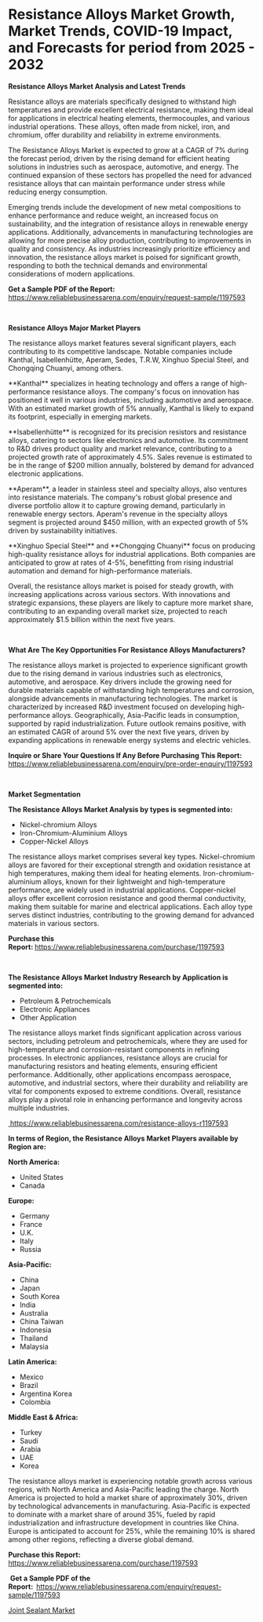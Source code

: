 <p><h1>Resistance Alloys Market Growth, Market Trends, COVID-19 Impact, and Forecasts for period from 2025 - 2032</h1></p><p><strong>Resistance Alloys Market Analysis and Latest Trends</strong></p>
<p><p>Resistance alloys are materials specifically designed to withstand high temperatures and provide excellent electrical resistance, making them ideal for applications in electrical heating elements, thermocouples, and various industrial operations. These alloys, often made from nickel, iron, and chromium, offer durability and reliability in extreme environments.</p><p>The Resistance Alloys Market is expected to grow at a CAGR of 7% during the forecast period, driven by the rising demand for efficient heating solutions in industries such as aerospace, automotive, and energy. The continued expansion of these sectors has propelled the need for advanced resistance alloys that can maintain performance under stress while reducing energy consumption.</p><p>Emerging trends include the development of new metal compositions to enhance performance and reduce weight, an increased focus on sustainability, and the integration of resistance alloys in renewable energy applications. Additionally, advancements in manufacturing technologies are allowing for more precise alloy production, contributing to improvements in quality and consistency. As industries increasingly prioritize efficiency and innovation, the resistance alloys market is poised for significant growth, responding to both the technical demands and environmental considerations of modern applications.</p></p>
<p><strong>Get a Sample PDF of the Report:&nbsp;</strong> <a href="https://www.reliablebusinessarena.com/enquiry/request-sample/1197593?utm_campaign=3014&utm_medium=2&utm_source=Github&utm_content=ia&utm_term=01042025&utm_id=resistance-alloys">https://www.reliablebusinessarena.com/enquiry/request-sample/1197593</a></p>
<p>&nbsp;</p>
<p><strong>Resistance Alloys Major Market Players</strong></p>
<p><p>The resistance alloys market features several significant players, each contributing to its competitive landscape. Notable companies include Kanthal, Isabellenhütte, Aperam, Sedes, T.R.W, Xinghuo Special Steel, and Chongqing Chuanyi, among others.</p><p>**Kanthal** specializes in heating technology and offers a range of high-performance resistance alloys. The company's focus on innovation has positioned it well in various industries, including automotive and aerospace. With an estimated market growth of 5% annually, Kanthal is likely to expand its footprint, especially in emerging markets.</p><p>**Isabellenhütte** is recognized for its precision resistors and resistance alloys, catering to sectors like electronics and automotive. Its commitment to R&D drives product quality and market relevance, contributing to a projected growth rate of approximately 4.5%. Sales revenue is estimated to be in the range of $200 million annually, bolstered by demand for advanced electronic applications.</p><p>**Aperam**, a leader in stainless steel and specialty alloys, also ventures into resistance materials. The company's robust global presence and diverse portfolio allow it to capture growing demand, particularly in renewable energy sectors. Aperam's revenue in the specialty alloys segment is projected around $450 million, with an expected growth of 5% driven by sustainability initiatives.</p><p>**Xinghuo Special Steel** and **Chongqing Chuanyi** focus on producing high-quality resistance alloys for industrial applications. Both companies are anticipated to grow at rates of 4-5%, benefitting from rising industrial automation and demand for high-performance materials.</p><p>Overall, the resistance alloys market is poised for steady growth, with increasing applications across various sectors. With innovations and strategic expansions, these players are likely to capture more market share, contributing to an expanding overall market size, projected to reach approximately $1.5 billion within the next five years.</p></p>
<p>&nbsp;</p>
<p><strong>What Are The Key Opportunities For Resistance Alloys Manufacturers?</strong></p>
<p><p>The resistance alloys market is projected to experience significant growth due to the rising demand in various industries such as electronics, automotive, and aerospace. Key drivers include the growing need for durable materials capable of withstanding high temperatures and corrosion, alongside advancements in manufacturing technologies. The market is characterized by increased R&D investment focused on developing high-performance alloys. Geographically, Asia-Pacific leads in consumption, supported by rapid industrialization. Future outlook remains positive, with an estimated CAGR of around 5% over the next five years, driven by expanding applications in renewable energy systems and electric vehicles.</p></p>
<p><strong>Inquire or Share Your Questions If Any Before Purchasing This Report:</strong> <a href="https://www.reliablebusinessarena.com/enquiry/pre-order-enquiry/1197593?utm_campaign=3014&utm_medium=2&utm_source=Github&utm_content=ia&utm_term=01042025&utm_id=resistance-alloys">https://www.reliablebusinessarena.com/enquiry/pre-order-enquiry/1197593</a></p>
<p>&nbsp;</p>
<p><strong>Market Segmentation</strong></p>
<p><strong>The Resistance Alloys Market Analysis by types is segmented into:</strong></p>
<p><ul><li>Nickel-chromium Alloys</li><li>Iron-Chromium-Aluminium Alloys</li><li>Copper-Nickel Alloys</li></ul></p>
<p><p>The resistance alloys market comprises several key types. Nickel-chromium alloys are favored for their exceptional strength and oxidation resistance at high temperatures, making them ideal for heating elements. Iron-chromium-aluminium alloys, known for their lightweight and high-temperature performance, are widely used in industrial applications. Copper-nickel alloys offer excellent corrosion resistance and good thermal conductivity, making them suitable for marine and electrical applications. Each alloy type serves distinct industries, contributing to the growing demand for advanced materials in various sectors.</p></p>
<p><strong>Purchase this Report:&nbsp;</strong><a href="https://www.reliablebusinessarena.com/purchase/1197593?utm_campaign=3014&utm_medium=2&utm_source=Github&utm_content=ia&utm_term=01042025&utm_id=resistance-alloys">https://www.reliablebusinessarena.com/purchase/1197593</a></p>
<p>&nbsp;</p>
<p><strong>The Resistance Alloys Market Industry Research by Application is segmented into:</strong></p>
<p><ul><li>Petroleum & Petrochemicals</li><li>Electronic Appliances</li><li>Other Application</li></ul></p>
<p><p>The resistance alloys market finds significant application across various sectors, including petroleum and petrochemicals, where they are used for high-temperature and corrosion-resistant components in refining processes. In electronic appliances, resistance alloys are crucial for manufacturing resistors and heating elements, ensuring efficient performance. Additionally, other applications encompass aerospace, automotive, and industrial sectors, where their durability and reliability are vital for components exposed to extreme conditions. Overall, resistance alloys play a pivotal role in enhancing performance and longevity across multiple industries.</p></p>
<p><a href="https://www.reliablebusinessarena.com/resistance-alloys-r1197593?utm_campaign=3014&utm_medium=2&utm_source=Github&utm_content=ia&utm_term=01042025&utm_id=resistance-alloys">&nbsp;https://www.reliablebusinessarena.com/resistance-alloys-r1197593</a></p>
<p><strong>In terms of Region, the Resistance Alloys Market Players available by Region are:</strong></p>
<p>
    <p> <strong> North America: </strong>
        <ul>
            <li>United States</li>
            <li>Canada</li>
        </ul>
        </p> 
    <p> <strong> Europe: </strong>
        <ul>
            <li>Germany</li>
            <li>France</li>
            <li>U.K.</li>
            <li>Italy</li>
            <li>Russia</li>
        </ul>
        </p> 
    <p> <strong> Asia-Pacific: </strong>
        <ul>
            <li>China</li>
            <li>Japan</li>
            <li>South Korea</li>
            <li>India</li>
            <li>Australia</li>
            <li>China Taiwan</li>
            <li>Indonesia</li>
            <li>Thailand</li>
            <li>Malaysia</li>
        </ul>
        </p> 
    <p> <strong> Latin America: </strong>
        <ul>
            <li>Mexico</li>
            <li>Brazil</li>
            <li>Argentina Korea</li>
            <li>Colombia</li>
        </ul>
        </p> 
    <p> <strong> Middle East & Africa: </strong>
        <ul>
            <li>Turkey</li>
            <li>Saudi</li>
            <li>Arabia</li>
            <li>UAE</li>
            <li>Korea</li>
        </ul>
    </p>
    </p>
<p><p>The resistance alloys market is experiencing notable growth across various regions, with North America and Asia-Pacific leading the charge. North America is projected to hold a market share of approximately 30%, driven by technological advancements in manufacturing. Asia-Pacific is expected to dominate with a market share of around 35%, fueled by rapid industrialization and infrastructure development in countries like China. Europe is anticipated to account for 25%, while the remaining 10% is shared among other regions, reflecting a diverse global demand.</p></p>
<p><strong>Purchase this Report: </strong><a href="https://www.reliablebusinessarena.com/purchase/1197593?utm_campaign=3014&utm_medium=2&utm_source=Github&utm_content=ia&utm_term=01042025&utm_id=resistance-alloys">https://www.reliablebusinessarena.com/purchase/1197593</a></p>
<p>&nbsp;<strong>Get a Sample PDF of the Report:&nbsp;&nbsp;</strong><a href="https://www.reliablebusinessarena.com/enquiry/request-sample/1197593?utm_campaign=3014&utm_medium=2&utm_source=Github&utm_content=ia&utm_term=01042025&utm_id=resistance-alloys">https://www.reliablebusinessarena.com/enquiry/request-sample/1197593</a></p>
<p><strong></strong></p>
<p><p><a href="https://github.com/lalolatiot/Market-Research-Report-List-1/blob/main/joint-sealant-market.md?utm_campaign=3014&utm_medium=2&utm_source=Github&utm_content=ia&utm_term=01042025&utm_id=resistance-alloys">Joint Sealant Market</a></p></p>